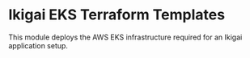 # Ikigai EKS Terraform Templates
This module deploys the AWS EKS infrastructure required for an Ikigai application setup.